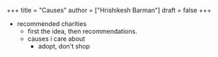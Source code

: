 +++
title = "Causes"
author = ["Hrishikesh Barman"]
draft = false
+++

-   recommended charities
    -   first the idea, then recommendations.
    -   causes i care about
        -   adopt, don't shop
